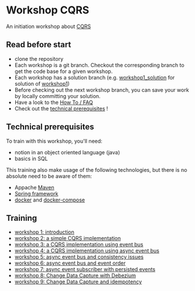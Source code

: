 # Workshop CQRS

An initiation workshop about [CQRS](https://martinfowler.com/bliki/CQRS.html)

## Read before start
* clone the repository
* Each workshop is a git branch. Checkout the corresponding branch to get the code base for a given workshop.
* Each workshop has a solution branch (e.g. [workshop1_solution](../workshop1_solution) for solution of [workshop1](../workshop1))
* Before checking out the next workshop branch, you can save your work by locally committing your solution.
* Have a look to the [How To / FAQ](HOWTO.md)
* Check out the [technical prerequisites](#technical-prerequisites) !

## Technical prerequisites 
To train with this workshop, you'll need:
* notion in an object oriented language (java)
* basics in SQL

This training also make usage of the following technologies, but there is no absolute need to be aware of them:
* Appache [Maven](https://maven.apache.org/guides/getting-started/maven-in-five-minutes.html)
* [Spring framework](https://spring.io/)
* [docker](https://www.docker.com/) and [docker-compose](https://docs.docker.com/compose/)

## Training
* [workshop 1: introduction](../workshop1/workshop1-introduction.md) 
* [workshop 2: a simple CQRS implementation](../workshop2/workshop2-simple-cqrs.md)
* [workshop 3: a CQRS implementation using event bus](../workshop3/workshop3-cqrs-event-driven.md)
* [workshop 4: a CQRS implementation using async event bus](../workshop4/workshop4-cqrs-event-driven-async.md )
* [workshop 5: async event bus and consistency issues](../workshop5/workshop5-consistent-async-consumer.md)
* [workshop 6: async event bus and event order](../workshop6/workshop6-ordering.md)
* [workshop 7: async event subscriber with persisted events](../workshop7/workshop7-persistent-event-queue.md)
* [workshop 8: Change Data Capture with Debezium](../workshop8/workshop8-cdc.md)
* [workshop 9: Change Data Capture and idempotency](../workshop9/workshop9-cdc-for-product_margin.md)


